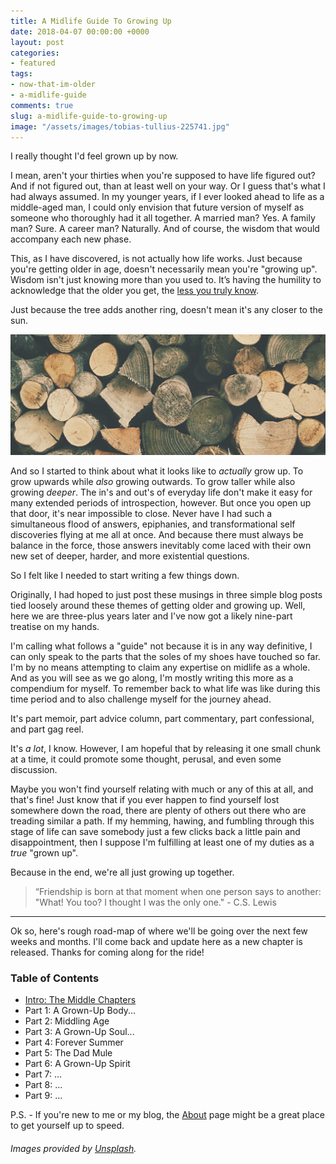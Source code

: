 ```yaml
---
title: A Midlife Guide To Growing Up
date: 2018-04-07 00:00:00 +0000
layout: post
categories:
- featured
tags:
- now-that-im-older
- a-midlife-guide
comments: true
slug: a-midlife-guide-to-growing-up
image: "/assets/images/tobias-tullius-225741.jpg"
---
```

I really thought I'd feel grown up by now.

<!-- break -->

I mean, aren't your thirties when you're supposed to have life figured out? And if not figured out, than at least well on your way.  Or I guess that's what I had always assumed. In my younger years, if I ever looked ahead to life as a middle-aged man, I could only envision that future version of myself as someone who thoroughly had it all together. A married man? Yes. A family man? Sure. A career man? Naturally. And of course, the wisdom that would accompany each new phase.

This, as I have discovered, is not actually how life works. Just because you're getting older in age, doesn't necessarily mean you're "growing up". Wisdom isn't just knowing more than you used to. It’s having the humility to acknowledge that the older you get, the [less you truly know](https://twitter.com/ryanstraits/status/970835905974960128).

Just because the tree adds another ring, doesn't mean it's any closer to the sun.

![](/assets/images/paper-beard-13807-300px.jpg)

And so I started to think about what it looks like to _actually_ grow up. To grow upwards while _also_ growing outwards. To grow taller while also growing _deeper_. The in's and out's of everyday life don't make it easy for many extended periods of introspection, however. But once you open up that door, it's near impossible to close. Never have I had such a simultaneous flood of answers, epiphanies, and transformational self discoveries flying at me all at once. And because there must always be balance in the force, those answers inevitably come laced with their own new set of deeper, harder, and more existential questions.

So I felt like I needed to start writing a few things down.

Originally, I had hoped to just post these musings in three simple blog posts tied loosely around these themes of getting older and growing up. Well, here we are three-plus years later and I've now got a likely nine-part treatise on my hands.

I'm calling what follows a "guide" not because it is in any way definitive, I can only speak to the parts that the soles of my shoes have touched so far. I'm by no means attempting to claim any expertise on midlife as a whole. And as you will see as we go along, I'm mostly writing this more as a compendium for myself. To remember back to what life was like during this time period and to also challenge myself for the journey ahead.

It's part memoir, part advice column, part commentary, part confessional, and part gag reel.

It's _a lot_, I know. However, I am hopeful that by releasing it one small chunk at a time, it could promote some thought, perusal, and even some discussion.

Maybe you won't find yourself relating with much or any of this at all, and that's fine! Just know that if you ever happen to find yourself lost somewhere down the road, there are plenty of others out there who are treading similar a path. If my hemming, hawing, and fumbling through this stage of life can save somebody just a few clicks back a little pain and disappointment, then I suppose I'm fulfilling at least one of my duties as a _true_ "grown up".

Because in the end, we're all just growing up together.

> “Friendship is born at that moment when one person says to another: "What! You too? I thought I was the only one." - C.S. Lewis

---

Ok so, here's rough road-map of where we'll be going over the next few weeks and months. I'll come back and update here as a new chapter is released. Thanks for coming along for the ride!

### **Table of Contents**

* [Intro: The Middle Chapters](/2018/04/08/intro-the-middle-chapters.html)
* Part 1: A Grown-Up Body...
* Part 2: Middling Age
* Part 3: A Grown-Up Soul...
* Part 4: Forever Summer
* Part 5: The Dad Mule
* Part 6: A Grown-Up Spirit
* Part 7: ...
* Part 8: ...
* Part 9: ...

P.S. - If you're new to me or my blog, the [About](/about "About Me!") page might be a great place to get yourself up to speed.

###### _Images provided by_ [_Unsplash_](https://unsplash.com/)_._